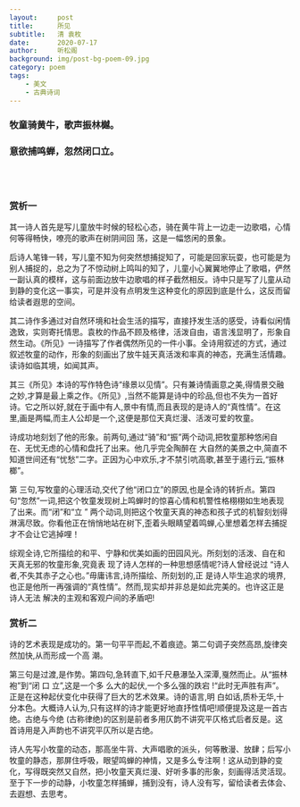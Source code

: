 ```yaml
---
layout:     post
title:      所见
subtitle:   清 袁枚
date:       2020-07-17
author:     听松阁
background: img/post-bg-poem-09.jpg
category: poem
tags:
    - 美文
    - 古典诗词
---
```


### 牧童骑黄牛，歌声振林樾。
### 意欲捕鸣蝉，忽然闭口立。

<br><br>

### 赏析一

其一诗人首先是写儿童放牛时候的轻松心态，骑在黄牛背上一边走一边歌唱，心情何等得畅快，嘹亮的歌声在树阴间回
荡，这是一幅悠闲的景象。

后诗人笔锋一转，写儿童不知为何突然想捕捉知了，可能是回家玩耍，也可能是为别人捕捉的，总之为了不惊动树上鸣叫的知了，儿童小心翼翼地停止了歌唱，俨然一副认真的模样，这与前面边放牛边歌唱的样子截然相反。诗中只是写了儿童从动到静的变化这一事实，可是并没有点明发生这种变化的原因到底是什么，这反而留给读者遐思的空间。

其二诗作多通过对自然环境和社会生活的描写，直接抒发生活的感受，诗看似闲情逸致，实则寄托情思。袁枚的作品不顾及格律，活泼自由，语言浅显明了，形象自然生动。《所见》一诗描写了作者偶然所见的一件小事。全诗用叙述的方式，通过叙述牧童的动作，形象的刻画出了放牛娃天真活泼和率真的神态，充满生活情趣。读诗如临其境，如闻其声。

其三《所见》本诗的写作特色诗“缘景以见情”。只有兼诗情画意之美,得情景交融之妙,才算是最上乘之作。《所见》,当然不能算是诗中的珍品,但也不失为一首好诗。它之所以好,就在于画中有人,景中有情,而且表现的是诗人的“真性情”。在这里,画是两幅,而主人公却是一个,这便是那位天真烂漫、活泼可爱的牧童。

诗成功地刻划了他的形象。前两句,通过“骑”和“振”两个动词,把牧童那种悠闲自在、无忧无虑的心情和盘托了出来。他几乎完全陶醉在 大自然的美景之中,简直不知道世间还有“忧愁”二字。正因为心中欢乐,才不禁引吭高歌,甚至于遏行云,“振林榔”。

第 三句,写牧童的心理活动,交代了他“闭口立”的原因,也是全诗的转折点。第四句“忽然”一词,把这个牧童发现树上鸣蝉时的惊喜心情和机警性格栩栩如生地表现了出来。而“闭”和“立 ” 两个动词,则把这个牧童天真的神态和孩子式的机智刻划得淋漓尽致。你看他正在悄悄地站在树下,歪着头眼睛望着鸣蝉,心里想着怎样去捕捉才不会让它逃掉哩！

综观全诗,它所描绘的和平、宁静和优美如画的田园风光。所刻划的活泼、自在和天真无邪的牧童形象,究竟表 现了诗人怎样的一种思想感情呢?诗人曾经说过 “诗人者,不失其赤子之心也。”毋庸讳言,诗所描绘、所刻划的,正 是诗人毕生追求的境界,也正是他所一再强调的“真性情”。然而,现实却并非总是如此完美的。也许这正是诗人无法 解决的主观和客观户间的矛盾吧!

### 赏析二

诗的艺术表现是成功的。第一句平平而起,不着痕迹。第二句调子突然高昂,旋律突然加快,从而形成一个高 潮。

第三句是过渡,是作势。第四句,急转直下,如千尺悬瀑坠入深潭,戛然而止。从“振林袍”到“闭 口 立”,这是一个多 么大的起伏,一个多么强的跌宕 !“此时无声胜有声”。正是在这种起伏变化中获得了巨大的艺术效果。诗的语言,明 白如话,质朴无华,十分本色。大概诗人认为,只有这样的诗才能更好地直抒性情吧!顺便提及这是一首古绝。古绝与今绝 (古称律绝)的区别是前者多用仄韵不讲究平仄格式后者反是。这首诗用是入声韵也不讲究平仄所以是古绝。

诗人先写小牧童的动态，那高坐牛背、大声唱歌的派头，何等散漫、放肆；后写小牧童的静态，那屏住呼吸，眼望鸣蝉的神情，又是多么专注啊！这从动到静的变化，写得既突然又自然，把小牧童天真烂漫、好听多事的形象，刻画得活灵活现。至于下一步的动静，小牧童怎样捕蝉，捕到没有，诗人没有写，留给读者去体会、去遐想、去思考。
